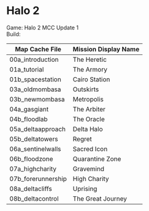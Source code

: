 # Halo 2

Game: Halo 2 MCC Update 1  
Build: 

| Map Cache File | Mission Display Name | 
| - | -|
| 00a_introduction | The Heretic |
| 01a_tutorial | The Armory |
| 01b_spacestation | Cairo Station |
| 03a_oldmombasa | Outskirts |
| 03b_newmombasa | Metropolis |
| 04a_gasgiant | The Arbiter |
| 04b_floodlab | The Oracle |
| 05a_deltaapproach | Delta Halo |
| 05b_deltatowers | Regret |
| 06a_sentinelwalls | Sacred Icon |
| 06b_floodzone | Quarantine Zone |
| 07a_highcharity | Gravemind |
| 07b_forerunnership | High Charity |
| 08a_deltacliffs | Uprising |
| 08b_deltacontrol | The Great Journey |